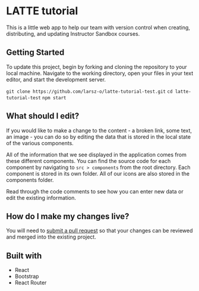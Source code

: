 # LATTE tutorial
This is a little web app to help our team with version control when creating, distributing, and updating Instructor Sandbox courses. 

## Getting Started
To update this project, begin by forking and cloning the repository to your local machine. Navigate to the working directory, open your files in your text editor, and start the development server. 

`git clone https://github.com/larsz-o/latte-tutorial-test.git`
`cd latte-tutorial-test`
`npm start`

## What should I edit? 
If you would like to make a change to the content - a broken link, some text, an image - you can do so by editing the data that is stored in the local state of the various components. 

All of the information that we see displayed in the application comes from these different components. You can find the source code for each component by navigating to `src > components` from the root directory. Each component is stored in its own folder. All of our icons are also stored in the components folder. 

Read through the code comments to see how you can enter new data or edit the existing information. 

## How do I make my changes live?
You will need to [submit a pull request](https://help.github.com/en/articles/creating-a-pull-request-from-a-fork) so that your changes can be reviewed and merged into the existing project. 

## Built with
* React 
* Bootstrap 
* React Router 
